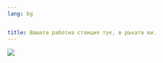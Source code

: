 ```yaml
---
lang: bg


title: Вашата работна станция тук, в ръката ви.
---
```


<img src="Images/earth.png" />




